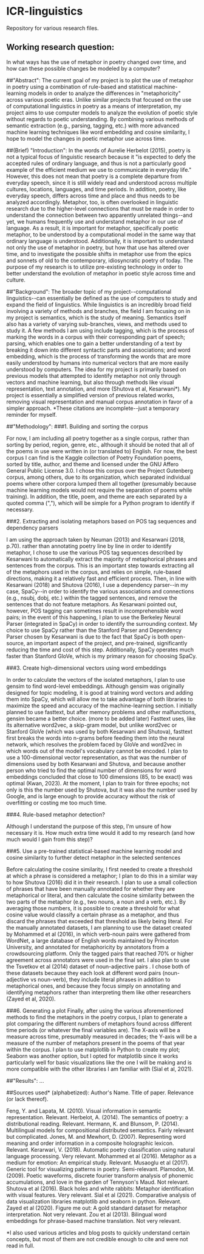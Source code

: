 # ICR-linguistics
Repository for various research files.

## Working research question: 
In what ways has the use of metaphor in poetry changed over time, and how can these possible changes be modeled by a computer?

##"Abstract":
The current goal of my project is to plot the use of metaphor in poetry using a combination of rule-based and statistical machine-learning models in order to analyze the differences in "metaphoricity" across various poetic eras. Unlike similar projects that focused on the use of computational linguistics in poetry as a means of interpretation, my project aims to use computer models to analyze the evolution of poetic style without regards to poetic understanding. By combining various methods of semantic extraction (e.g., parsing, tagging, etc.) with more advanced machine learning techniques like word embedding and cosine similarity, I hope to model the changes in poetic metaphor use across time.

##(Brief) "Introduction":
In the words of Aurelie Herbelot (2015), poetry is not a typical focus of linguistic research because it "is expected to defy the accepted rules of ordinary language, and thus is not a particularly good example of the efficient medium we use to communicate in everyday life." However, this does not mean that poetry is a complete departure from everyday speech, since it is still widely read and understood across multiple cultures, locations, languages, and time periods. In addition, poetry, like everyday speech, differs across time and place and thus needs to be analyzed accordingly. Metaphor, too, is often overlooked in linguistic research due to the higher-level connections that must be made in order to understand the connection between two apparently unrelated things--and yet, we humans frequently use and understand metaphor in our use of language. As a result, it is important for metaphor, specifically poetic metaphor, to be understood by a computational model in the same way that ordinary language is understood. Additionally, it is important to understand not only the use of metaphor in poetry, but how that use has altered over time, and to investigate the possible shifts in metaphor use from the epics and sonnets of old to the contemporary, idiosyncratic poetry of today. The purpose of my research is to utilize pre-existing technology in order to better understand the evolution of metaphor in poetic style across time and culture.

##"Background":
The broader topic of my project--computational linguistics--can essentially be defined as the use of computers to study and expand the field of linguistics. While linguistics is an incredibly broad field involving a variety of methods and branches, the field I am focusing on in my project is semantics, which is the study of meaning. Semantics itself also has a variety of varying sub-branches, views, and methods used to study it. A few methods I am using include tagging, which is the process of marking the words in a corpus with their corresponding part of speech; parsing, which enables one to gain a better understanding of a text by breaking it down into different syntactic parts and associations; and word embedding, which is the process of transforming the words that are more easily understood by humans into numerical vectors that are more easily understood by computers. The idea for my project is primarily based on previous models that attempted to identify metaphor not only through vectors and machine learning, but also through methods like visual representation, text annotation, and more (Shutova et al, Kesarwani*). My project is essentially a simplified version of previous related works, removing visual representation and manual corpus annotation in favor of a simpler approach.
*These citations are incomplete--just a temporary reminder for myself.

##"Methodology":
###1. Building and sorting the corpus

For now, I am including all poetry together as a single corpus, rather than sorting by period, region, genre, etc., although it should be noted that all of the poems in use were written in (or translated to) English. For now, the best corpus I can find is the Kaggle collection of Poetry Foundation poems, sorted by title, author, and theme and licensed under the GNU Affero General Public License 3.0. I chose this corpus over the Project Gutenberg corpus, among others, due to its organization, which separated individual poems where other corpora lumped them all together (presumably because machine learning models would not require the separation of poems while training). In addition, the title, poem, and theme are each separated by a quoted comma (","), which will be simple for a Python program to identify if necessary.

###2. Extracting and isolating metaphors based on POS tag sequences and dependency parsers

I am using the approach taken by Neuman (2013) and Kesarwani (2018, p.70). rather than annotating poetry line by line in order to identify metaphor, I chose to use the various POS tag sequences described by Kesarwani to automatically extract the majority of metaphorical phrases and sentences from the corpus. This is an important step towards extracting all of the metaphors used in the corpus, and relies on simple, rule-based directions, making it a relatively fast and efficient process. Then, in line with Kesarwani (2018) and Shutova (2016), I use a dependency parser--in my case, SpaCy--in order to identify the various associations and connections (e.g., nsubj, dobj, etc.) within the tagged sentences, and remove the sentences that do not feature metaphors. As Kesarwani pointed out, however, POS tagging can sometimes result in incomprehensible word pairs; in the event of this happening, I plan to use the Berkeley Neural Parser (integrated in SpaCy) in order to identify the surrounding context. My choice to use SpaCy rather than the Stanford Parser and Dependency Parser chosen by Kesarwani is due to the fact that SpaCy is both open-source, an important aspect of the project, and pre-trained, significantly reducing the time and cost of this step. Additionally, SpaCy operates much faster than Stanford GloVe, which is my primary reason for choosing SpaCy. 

###3. Create high-dimensional vectors using word embeddings

In order to calculate the vectors of the isolated metaphors, I plan to use gensim to find word-level embeddings. Although gensim was originally designed for topic modeling, it is good at training word vectors and adding them into SpaCy, which will allow me to take advantage of both libraries to maximize the speed and accuracy of the machine-learning section. I initially planned to use fasttext, but after memory problems and other malfunctions, gensim became a better choice. (more to be added later)
Fasttext uses, like its alternative word2vec, a skip-gram model, but unlike word2vec or Stanford GloVe (which was used by both Kesarwani and Shutova), fasttext first breaks the words into n-grams before feeding them into the neural network, which resolves the problem faced by GloVe and word2vec in which words out of the model's vocabulary cannot be encoded. I plan to use a 100-dimensional vector representation, as that was the number of dimensions used by both Kesarwani and Shutova, and because another person who tried to find the optimal number of dimensions for word embeddings concluded that close to 100 dimensions (85, to be exact) was optimal (Kwan, 2023). At the moment, I plan to train for three epochs; not only is this the number used by Shutova, but it was also the number used by Google, and is large enough to provide accuracy without the risk of overfitting or costing me too much time.

###4. Rule-based metaphor detection?

Although I understand the purpose of this step, I'm unsure of how necessary it is. How much extra time would it add to my research (and how much would I gain from this step)?

###5. Use a pre-trained statistical-based machine learning model and cosine similarity to further detect metaphor in the selected sentences

Before calculating the cosine similarity, I first needed to create a threshold at which a phrase is considered a metaphor; I plan to do this in a similar way to how Shutova (2016) did it in their research. I plan to use a small collection of phrases that have been manually annotated for whether they are metaphorical or literal, and then calculate the cosine similarity between the two parts of the metaphor (e.g., two nouns, a noun and a verb, etc.). By averaging those numbers, it is possible to create a threshold for what cosine value would classify a certain phrase as a metaphor, and thus discard the phrases that exceeded that threshold as likely being literal. For the manually annotated datasets, I am planning to use the dataset created by Mohammed et al (2016), in which verb-noun pairs were gathered from WordNet, a large database of English words maintained by Princeton University, and annotated for metaphoricity by annotators from a crowdsourcing platform. Only the tagged pairs that reached 70% or higher agreement across annotators were used in the final set. I also plan to use the Tsvetkov et al (2014) dataset of noun-adjective pairs . I chose both of these datasets because they each look at different word pairs (noun-adjective vs noun-verb), they include literal phrases in addition to metaphorical ones, and because they focus simply on annotating and identifying metaphors rather than interpreting them like other researchers (Zayed et al, 2020). 

###6. Generating a plot
Finally, after using the various aforementioned methods to find the metaphors in the poetry corpus, I plan to generate a plot comparing the different numbers of metaphors found across different time periods (or whatever the final variables are). The X-axis will be a measure across time, presumably measured in decades; the Y-axis will be a measure of the number of metaphors present in the poems of that year within the corpus. I plan to use matplotlib in Python to create my plot; Seaborn was another option, but I opted for matplotlib since it works particularly well for basic visualizations like the one I will be making and is more compatible with the other libraries I am familiar with (Sial et al, 2021).

##"Results":
...


##Sources used* (alphabetized): Author's Name. Title of paper. Relevance (or lack thereof).

Feng, Y. and Lapata, M. (2010). Visual information in semantic representation. Relevant.
Herbelot, A. (2014). The semantics of poetry: a distributional reading. Relevant.
Hermann, K. and Blunsom, P. (2014). Multilingual models for compositional distributed semantics. Fairly relevant but complicated.
Jones, M. and Mewhort, D. (2007). Representing word meaning and order information in a composite holographic lexicon. Relevant.
Kerarwari, V. (2018). Automatic poetry classification using natural language processing. Very relevant.
Mohammed et al (2016). Metaphor as a medium for emotion: An empirical study. Relevant.
Musaoglu et al (2017). Generic tool for visualizing patterns in poetry. Semi-relevant.
Plamodon, M. (2009). Poetic waveforms, discrete fourier transform analysis of phonemic accumulations, and love in the garden of Tennyson's Maud. Not relevant.
Shutova et al (2016). Black holes and white rabbits: Metaphor identification with visual features. Very relevant.
Sial et al (2021). Comparative analysis of data visualization libraries matplotlib and seaborn in python. Relevant. 
Zayed et al (2020). Figure me out: A gold standard dataset for metaphor interpretation. Not very relevant. 
Zou et al (2013). Bilingual word embeddings for phrase-based machine translation. Not very relevant.

*I also used various articles and blog posts to quickly understand certain concepts, but most of them are not credible enough to cite and were not read in full.
